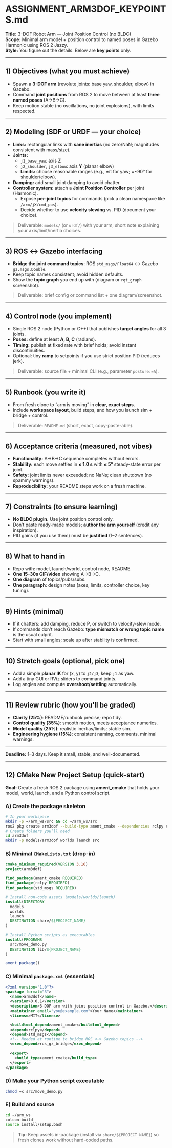 # ASSIGNMENT_ARM3DOF_KEYPOINTS.md

**Title:** 3-DOF Robot Arm — Joint Position Control (no BLDC)  
**Scope:** Minimal arm model + position control to named poses in Gazebo Harmonic using ROS 2 Jazzy.  
**Style:** You figure out the details. Below are **key points** only.

---

## 1) Objectives (what you must achieve)
- Spawn a **3-DOF arm** (revolute joints: base yaw, shoulder, elbow) in Gazebo.
- Command **joint positions** from ROS 2 to move between at least **three named poses** (A→B→C).
- Keep motion stable (no oscillations, no joint explosions), with limits respected.

---

## 2) Modeling (SDF or URDF — your choice)
- **Links:** rectangular links with **sane inertias** (no zero/NaN; magnitudes consistent with mass/size).
- **Joints:**  
  - `j1_base_yaw`: axis **Z**  
  - `j2_shoulder`, `j3_elbow`: axis **Y** (planar elbow)  
  - **Limits:** choose reasonable ranges (e.g., ±π for yaw; ±~90° for shoulder/elbow).
- **Damping:** add small joint damping to avoid chatter.
- **Controller system:** attach a **Joint Position Controller** per joint (Harmonic).  
  - Expose **per-joint topics** for commands (pick a clean namespace like `/arm/jX/cmd_pos`).  
  - Decide whether to use **velocity slewing** vs. PID (document your choice).

> Deliverable: `models/` (or `urdf/`) with your arm; short note explaining your axis/limit/inertia choices.

---

## 3) ROS ↔ Gazebo interfacing
- **Bridge the joint command topics**: ROS `std_msgs/Float64` ↔ Gazebo `gz.msgs.Double`.
- Keep topic names consistent; avoid hidden defaults.
- Show the **topic graph** you end up with (diagram or `rqt_graph` screenshot).

> Deliverable: brief config or command list + one diagram/screenshot.

---

## 4) Control node (you implement)
- Single ROS 2 node (Python or C++) that publishes **target angles** for all 3 joints.  
- **Poses:** define at least **A, B, C** (radians).  
- **Timing:** publish at fixed rate with brief holds; avoid instant discontinuities.
- Optional: tiny **ramp** to setpoints if you use strict position PID (reduces jerk).

> Deliverable: source file + minimal CLI (e.g., parameter `posture:=A`).

---

## 5) Runbook (you write it)
- From fresh clone to “arm is moving” in **clear, exact steps**.  
- Include **workspace layout**, build steps, and how you launch sim + bridge + control.

> Deliverable: `README.md` (short, exact, copy-paste-able).

---

## 6) Acceptance criteria (measured, not vibes)
- **Functionality:** A→B→C sequence completes without errors.
- **Stability:** each move settles in **≤ 1.0 s** with **≤ 5°** steady-state error per joint.
- **Safety:** joint limits never exceeded; no NaNs; clean shutdown (no spammy warnings).
- **Reproducibility:** your README steps work on a fresh machine.

---

## 7) Constraints (to ensure learning)
- **No BLDC plugin.** Use joint position control only.  
- Don’t paste ready-made models; **author the arm yourself** (credit any inspiration).  
- PID gains (if you use them) must be **justified** (1–2 sentences).

---

## 8) What to hand in
- Repo with: model, launch/world, control node, README.
- **One 15–30s GIF/video** showing A→B→C.
- **One diagram** of topics/pubs/subs.  
- **One paragraph**: design notes (axes, limits, controller choice, key tuning).

---

## 9) Hints (minimal)
- If it chatters: add damping, reduce P, or switch to velocity-slew mode.
- If commands don’t reach Gazebo: **type mismatch or wrong topic name** is the usual culprit.
- Start with small angles; scale up after stability is confirmed.

---

## 10) Stretch goals (optional, pick one)
- Add a simple **planar IK** for (x, y) to `j2/j3`; keep `j1` as yaw.
- Add a tiny GUI or RViz sliders to command joints.
- Log angles and compute **overshoot/settling** automatically.

---

## 11) Review rubric (how you’ll be graded)
- **Clarity (25%)**: README/runbook precise; repo tidy.  
- **Control quality (35%)**: smooth motion, meets acceptance numerics.  
- **Model quality (25%)**: realistic inertias/limits; stable sim.  
- **Engineering hygiene (15%)**: consistent naming, comments, minimal warnings.

---

**Deadline:** 1–3 days. Keep it small, stable, and well-documented.

---

## 12) CMake New Project Setup (quick-start)

**Goal:** Create a fresh ROS 2 package using **ament_cmake** that holds your model, world, launch, and a Python control script.

### A) Create the package skeleton
```bash
# In your workspace
mkdir -p ~/arm_ws/src && cd ~/arm_ws/src
ros2 pkg create arm3dof --build-type ament_cmake --dependencies rclpy std_msgs
# Create folders you’ll need
cd arm3dof
mkdir -p models/arm3dof worlds launch src
```

### B) Minimal `CMakeLists.txt` (drop-in)
```cmake
cmake_minimum_required(VERSION 3.16)
project(arm3dof)

find_package(ament_cmake REQUIRED)
find_package(rclpy REQUIRED)
find_package(std_msgs REQUIRED)

# Install non-code assets (models/worlds/launch)
install(DIRECTORY
  models
  worlds
  launch
  DESTINATION share/${PROJECT_NAME}
)

# Install Python scripts as executables
install(PROGRAMS
  src/move_demo.py
  DESTINATION lib/${PROJECT_NAME}
)

ament_package()
```

### C) Minimal `package.xml` (essentials)
```xml
<?xml version="1.0"?>
<package format="3">
  <name>arm3dof</name>
  <version>0.0.1</version>
  <description>3-DOF arm with joint position control in Gazebo.</description>
  <maintainer email="you@example.com">Your Name</maintainer>
  <license>MIT</license>

  <buildtool_depend>ament_cmake</buildtool_depend>
  <depend>rclpy</depend>
  <depend>std_msgs</depend>
  <!-- Needed at runtime to bridge ROS <-> Gazebo topics -->
  <exec_depend>ros_gz_bridge</exec_depend>

  <export>
    <build_type>ament_cmake</build_type>
  </export>
</package>
```

### D) Make your Python script executable
```bash
chmod +x src/move_demo.py
```

### E) Build and source
```bash
cd ~/arm_ws
colcon build
source install/setup.bash
```

> **Tip:** Keep assets in-package (install via `share/${PROJECT_NAME}`) so fresh clones work without hard-coded paths.
